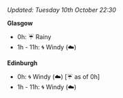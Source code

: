 *Updated: Tuesday 10th October 22:30*

**Glasgow**

* 0h: :umbrella: Rainy
* 1h - 11h: :cyclone: Windy (:cloud:)

**Edinburgh**

* 0h: :cyclone: Windy (:cloud:) [:umbrella: as of 0h]
* 1h - 11h: :cyclone: Windy (:cloud:)
